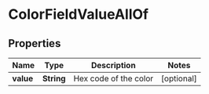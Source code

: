 

# ColorFieldValueAllOf


## Properties

| Name | Type | Description | Notes |
|------------ | ------------- | ------------- | -------------|
|**value** | **String** | Hex code of the color |  [optional] |



